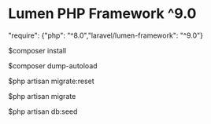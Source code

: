 # Lumen PHP Framework ^9.0

"require": {"php": "^8.0","laravel/lumen-framework": "^9.0"}

$composer install

$composer dump-autoload

$php artisan migrate:reset

$php artisan migrate

$php artisan db:seed
